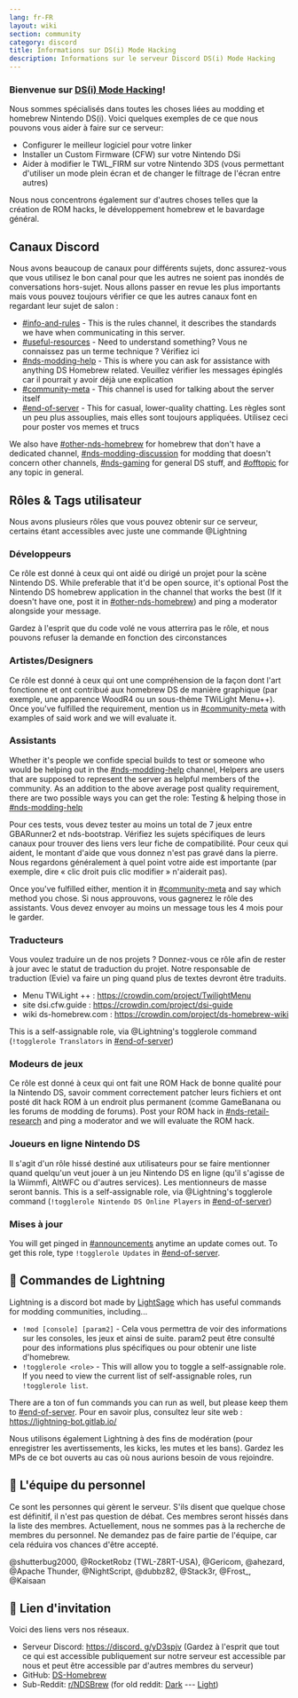 ```yaml
---
lang: fr-FR
layout: wiki
section: community
category: discord
title: Informations sur DS(i) Mode Hacking
description: Informations sur le serveur Discord DS(i) Mode Hacking
---
```


### Bienvenue sur <u>DS(i) Mode Hacking</u>!

Nous sommes spécialisés dans toutes les choses liées au modding et homebrew Nintendo DS(i). Voici quelques exemples de ce que nous pouvons vous aider à faire sur ce serveur:

- Configurer le meilleur logiciel pour votre linker
- Installer un Custom Firmware (CFW) sur votre Nintendo DSi
- Aider à modifier le TWL_FIRM sur votre Nintendo 3DS (vous permettant d'utiliser un mode plein écran et de changer le filtrage de l'écran entre autres)

Nous nous concentrons également sur d'autres choses telles que la création de ROM hacks, le développement homebrew et le bavardage général.

## Canaux Discord
Nous avons beaucoup de canaux pour différents sujets, donc assurez-vous que vous utilisez le bon canal pour que les autres ne soient pas inondés de conversations hors-sujet. Nous allons passer en revue les plus importants mais vous pouvez toujours vérifier ce que les autres canaux font en regardant leur sujet de salon :

- [#info-and-rules][info-and-rules] - This is the rules channel, it describes the standards we have when communicating in this server.
- [#useful-resources][useful-resources] - Need to understand something? Vous ne connaissez pas un terme technique ?  Vérifiez ici
- [#nds-modding-help][nds-modding-help] - This is where you can ask for assistance with anything DS Homebrew related. Veuillez vérifier les messages épinglés car il pourrait y avoir déjà une explication
- [#community-meta][community-meta] - This channel is used for talking about the server itself
- [#end-of-server][end-of-server] - This for casual, lower-quality chatting. Les règles sont un peu plus assouplies, mais elles sont toujours appliquées.  Utilisez ceci pour poster vos memes et trucs

We also have [#other-nds-homebrew][other-nds-homebrew] for homebrew that don't have a dedicated channel, [#nds-modding-discussion][nds-modding-discussion] for modding that doesn't concern other channels, [#nds-gaming][nds-gaming] for general DS stuff, and [#offtopic][offtopic] for any topic in general.

## Rôles & Tags utilisateur
Nous avons plusieurs rôles que vous pouvez obtenir sur ce serveur, certains étant accessibles avec juste une commande @Lightning

### Développeurs
Ce rôle est donné à ceux qui ont aidé ou dirigé un projet pour la scène Nintendo DS. While preferable that it'd be open source, it's optional Post the Nintendo DS homebrew application in the channel that works the best (If it doesn't have one, post it in [#other-nds-homebrew][other-nds-homebrew]) and ping a moderator alongside your message.

Gardez à l'esprit que du code volé ne vous atterrira pas le rôle, et nous pouvons refuser la demande en fonction des circonstances

### Artistes/Designers
Ce rôle est donné à ceux qui ont une compréhension de la façon dont l'art fonctionne et ont contribué aux homebrew DS de manière graphique (par exemple, une apparence WoodR4 ou un sous-thème TWiLight Menu++). Once you've fulfilled the requirement, mention us in [#community-meta][community-meta] with examples of said work and we will evaluate it.

### Assistants
Whether it's people we confide special builds to test or someone who would be helping out in the [#nds-modding-help][nds-modding-help] channel, Helpers are users that are supposed to represent the server as helpful members of the community. As an addition to the above average post quality requirement, there are two possible ways you can get the role: Testing & helping those in [#nds-modding-help][nds-modding-help]

Pour ces tests, vous devez tester au moins un total de 7 jeux entre GBARunner2 et nds-bootstrap. Vérifiez les sujets spécifiques de leurs canaux pour trouver des liens vers leur fiche de compatibilité. Pour ceux qui aident, le montant d'aide que vous donnez n'est pas gravé dans la pierre. Nous regardons généralement à quel point votre aide est importante (par exemple, dire « clic droit puis clic modifier » n'aiderait pas).

Once you've fulfilled either, mention it in [#community-meta][community-meta] and say which method you chose. Si nous approuvons, vous gagnerez le rôle des assistants. Vous devez envoyer au moins un message tous les 4 mois pour le garder.

### Traducteurs
Vous voulez traduire un de nos projets ? Donnez-vous ce rôle afin de rester à jour avec le statut de traduction du projet. Notre responsable de traduction (Evie) va faire un ping quand plus de textes devront être traduits.

- Menu TWiLight ++ : <https://crowdin.com/project/TwilightMenu>
- site dsi.cfw.guide : <https://crowdin.com/project/dsi-guide>
- wiki ds-homebrew.com : <https://crowdin.com/project/ds-homebrew-wiki>

This is a self-assignable role, via @Lightning's togglerole command (`!togglerole Translators` in [#end-of-server][end-of-server])

### Modeurs de jeux
Ce rôle est donné à ceux qui ont fait une ROM Hack de bonne qualité pour la Nintendo DS, savoir comment correctement patcher leurs fichiers et ont posté dit hack ROM à un endroit plus permanent (comme GameBanana ou les forums de modding de forums). Post your ROM hack in [#nds-retail-research][nds-retail-research] and ping a moderator and we will evaluate the ROM hack.

### Joueurs en ligne Nintendo DS
Il s'agit d'un rôle hissé destiné aux utilisateurs pour se faire mentionner quand quelqu'un veut jouer à un jeu Nintendo DS en ligne (qu'il s'agisse de la Wiimmfi, AltWFC ou d'autres services). Les mentionneurs de masse seront bannis. This is a self-assignable role, via @Lightning's togglerole command (`!togglerole Nintendo DS Online Players` in [#end-of-server][end-of-server])

### Mises à jour
You will get pinged in [#announcements][announcements] anytime an update comes out. To get this role, type `!togglerole Updates` in [#end-of-server][end-of-server].

## 🤖 Commandes de Lightning
Lightning is a discord bot made by [LightSage](https://gitlab.com/LightSage) which has useful commands for modding communities, including...

- `!mod [console] [param2]` - Cela vous permettra de voir des informations sur les consoles, les jeux et ainsi de suite. param2 peut être consulté pour des informations plus spécifiques ou pour obtenir une liste d'homebrew.
- `!togglerole <role>` - This will allow you to toggle a self-assignable role. If you need to view the current list of self-assignable roles, run `!togglerole list`.

There are a ton of fun commands you can run as well, but please keep them to [#end-of-server][end-of-server]. Pour en savoir plus, consultez leur site web : <https://lightning-bot.gitlab.io/>

Nous utilisons également Lightning à des fins de modération (pour enregistrer les avertissements, les kicks, les mutes et les bans). Gardez les MPs de ce bot ouverts au cas où nous aurions besoin de vous rejoindre.

## 👑 L'équipe du personnel
Ce sont les personnes qui gèrent le serveur. S'ils disent que quelque chose est définitif, il n'est pas question de débat. Ces membres seront hissés dans la liste des membres. Actuellement, nous ne sommes pas à la recherche de membres du personnel. Ne demandez pas de faire partie de l'équipe, car cela réduira vos chances d'être accepté.

@shutterbug2000, @RocketRobz (TWL-Z8RT-USA), @Gericom, @ahezard, @Apache Thunder, @NightScript, @dubbz82, @Stack3r, @Frost_, @Kaisaan

## 🚪 Lien d'invitation
Voici des liens vers nos réseaux.

- Serveur Discord: [https://discord. g/yD3spjv](https://discord.gg/yD3spjv) (Gardez à l'esprit que tout ce qui est accessible publiquement sur notre serveur est accessible par nous et peut être accessible par d'autres membres du serveur)
- GitHub: [DS-Homebrew](https://github.com/DS-Homebrew)
- Sub-Reddit: [r/NDSBrew](https://reddit.com/r/NDSBrew) (for old reddit: [Dark](https://dm.reddit.com/r/NDSBrew/) --- [Light](https://old.reddit.com/r/NDSBrew/))

<!-- Discord channel links -->
[info-and-rules]: https://discord.com/channels/283769550611152897/626620520330428436
[useful-resources]: https://discord.com/channels/283769550611152897/638041441079263283

[announcements]: https://discord.com/channels/283769550611152897/283771381735489537
[community-meta]: https://discord.com/channels/283769550611152897/715651368391671919

[nds-modding-help]: https://discord.com/channels/283769550611152897/332961165829210117
[nds-modding-discussion]: https://discord.com/channels/283769550611152897/547986366357700620
[nds-retail-research]: https://discord.com/channels/283769550611152897/356988919738400768
[other-nds-homebrew]: https://discord.com/channels/283769550611152897/536968881500061712

[offtopic]: https://discord.com/channels/283769550611152897/286686210225864725
[nds-gaming]: https://discord.com/channels/283769550611152897/668680785154408448
[end-of-server]: https://discord.com/channels/283769550611152897/283770736215195648
